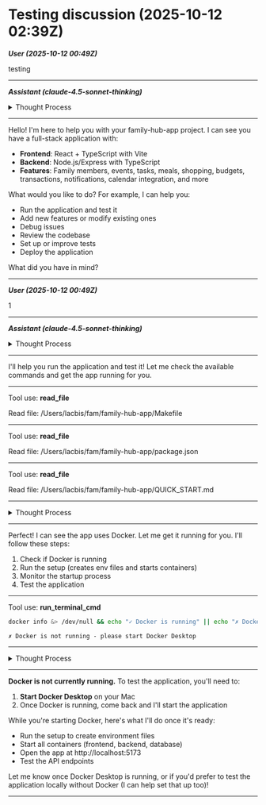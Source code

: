 <!-- Generated by SpecStory -->

<!-- cursor Session 1f522fb9-667f-4223-97a4-45515c5799b4 (2025-10-12 02:39Z) -->

# Testing discussion (2025-10-12 02:39Z)

_**User (2025-10-12 00:49Z)**_

testing

---

_**Assistant (claude-4.5-sonnet-thinking)**_

<think><details><summary>Thought Process</summary>The user just sent "testing" which is a very minimal message. This could mean:
1. They're just testing if the system is working
2. They want to test the application
3. They want help with testing
4. They want to know about the testing setup

Given the context of a family-hub-app project, I should probably acknowledge their message and ask what they'd like to do. Since it's ambiguous, I should provide a helpful response that:
- Acknowledges their message
- Offers some context about what I can help with
- Asks for clarification on what they'd like to do

I should not make assumptions about what they want to test or do any actions without more information.</details></think>

---

Hello! I'm here to help you with your family-hub-app project. I can see you have a full-stack application with:

- **Frontend**: React + TypeScript with Vite
- **Backend**: Node.js/Express with TypeScript
- **Features**: Family members, events, tasks, meals, shopping, budgets, transactions, notifications, calendar integration, and more

What would you like to do? For example, I can help you:
- Run the application and test it
- Add new features or modify existing ones
- Debug issues
- Review the codebase
- Set up or improve tests
- Deploy the application

What did you have in mind?

---

_**User (2025-10-12 00:49Z)**_

1

---

_**Assistant (claude-4.5-sonnet-thinking)**_

<think><details><summary>Thought Process</summary>The user just said "1", which seems to be selecting option 1 from the list I provided. Option 1 was "Run the application and test it". Let me help them run the application and test it.

Looking at the project structure, I can see:
- A `Makefile` which might have commands to run the app
- `docker-compose.yml` for Docker setup
- Backend in `backend/` directory
- Frontend in the root with `src/` directory
- Various documentation files

Let me first check what's available in the Makefile to see if there are convenient commands to run the application.</details></think>

---

I'll help you run the application and test it! Let me check the available commands and get the app running for you.

---

Tool use: **read_file**

Read file: /Users/lacbis/fam/family-hub-app/Makefile

---

Tool use: **read_file**

Read file: /Users/lacbis/fam/family-hub-app/package.json

---

Tool use: **read_file**

Read file: /Users/lacbis/fam/family-hub-app/QUICK_START.md

---

<think><details><summary>Thought Process</summary>Great! I can see there are multiple ways to run the app. The easiest would be to use the Makefile commands or the setup script. Let me check if Docker is running first, then start the application.

Based on the documentation:
1. The app uses Docker with docker-compose
2. There's a setup script at `scripts/setup.sh`
3. Or we can use `make setup` or `make start`
4. The app will be available at http://localhost:5173 (frontend) and http://localhost:3001 (backend)

Let me start by checking Docker status and then running the setup.</details></think>

---

Perfect! I can see the app uses Docker. Let me get it running for you. I'll follow these steps:

1. Check if Docker is running
2. Run the setup (creates env files and starts containers)
3. Monitor the startup process
4. Test the application

---

Tool use: **run_terminal_cmd**

```bash
docker info &> /dev/null && echo "✓ Docker is running" || echo "✗ Docker is not running - please start Docker Desktop"
```

```
✗ Docker is not running - please start Docker Desktop
```

---

<think><details><summary>Thought Process</summary>Docker is not running. I need to let the user know they need to start Docker Desktop first.</details></think>

---

**Docker is not currently running.** To test the application, you'll need to:

1. **Start Docker Desktop** on your Mac
2. Once Docker is running, come back and I'll start the application

While you're starting Docker, here's what I'll do once it's ready:
- Run the setup to create environment files
- Start all containers (frontend, backend, database)
- Open the app at http://localhost:5173
- Test the API endpoints

Let me know once Docker Desktop is running, or if you'd prefer to test the application locally without Docker (I can help set that up too)!

---

